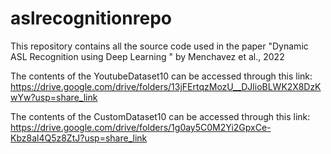 # aslrecognitionrepo
This repository contains all the source code used in the paper "Dynamic ASL Recognition using Deep Learning " by Menchavez et al., 2022


The contents of the YoutubeDataset10 can be accessed through this link: 
https://drive.google.com/drive/folders/13jFErtqzMozU__DJlioBLWK2X8DzKwYw?usp=share_link

The contents of the CustomDataset10 can be accessed through this link: 
https://drive.google.com/drive/folders/1g0ay5C0M2Yi2GpxCe-Kbz8al4Q5z8ZtJ?usp=share_link
